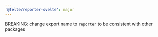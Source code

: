 ```yaml
---
'@felte/reporter-svelte': major
---
```


BREAKING: change export name to `reporter` to be consistent with other packages
